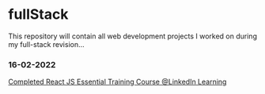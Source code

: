 # fullStack
This repository will contain all web development projects I worked on during my full-stack revision...
### 16-02-2022
[Completed React JS Essential Training Course @LinkedIn Learning](certificates/React.js%20Essential%20Training.pdf)